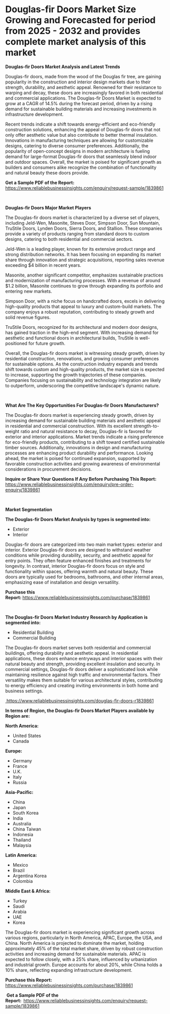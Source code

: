 <p><h1>Douglas-fir Doors Market Size Growing and Forecasted for period from 2025 - 2032 and provides complete market analysis of this market</h1></p><p><strong>Douglas-fir Doors Market Analysis and Latest Trends</strong></p>
<p><p>Douglas-fir doors, made from the wood of the Douglas fir tree, are gaining popularity in the construction and interior design markets due to their strength, durability, and aesthetic appeal. Renowned for their resistance to warping and decay, these doors are increasingly favored in both residential and commercial applications. The Douglas-fir Doors Market is expected to grow at a CAGR of 14.5% during the forecast period, driven by a rising demand for sustainable building materials and increasing investments in infrastructure development.</p><p>Recent trends indicate a shift towards energy-efficient and eco-friendly construction solutions, enhancing the appeal of Douglas-fir doors that not only offer aesthetic value but also contribute to better thermal insulation. Innovations in manufacturing techniques are allowing for customizable designs, catering to diverse consumer preferences. Additionally, the popularity of open-concept designs in modern architecture is fueling demand for large-format Douglas-fir doors that seamlessly blend indoor and outdoor spaces. Overall, the market is poised for significant growth as builders and consumers alike recognize the combination of functionality and natural beauty these doors provide.</p></p>
<p><strong>Get a Sample PDF of the Report:&nbsp;</strong> <a href="https://www.reliablebusinessinsights.com/enquiry/request-sample/1839861?utm_campaign=2319&utm_medium=2&utm_source=Github&utm_content=ia&utm_term=15042025&utm_id=douglas-fir-doors">https://www.reliablebusinessinsights.com/enquiry/request-sample/1839861</a></p>
<p>&nbsp;</p>
<p><strong>Douglas-fir Doors Major Market Players</strong></p>
<p><p>The Douglas-fir doors market is characterized by a diverse set of players, including Jeld-Wen, Masonite, Steves Door, Simpson Door, Sun Mountain, TruStile Doors, Lynden Doors, Sierra Doors, and Stallion. These companies provide a variety of products ranging from standard doors to custom designs, catering to both residential and commercial sectors.</p><p>Jeld-Wen is a leading player, known for its extensive product range and strong distribution networks. It has been focusing on expanding its market share through innovation and strategic acquisitions, reporting sales revenue exceeding $4 billion in recent years.</p><p>Masonite, another significant competitor, emphasizes sustainable practices and modernization of manufacturing processes. With a revenue of around $1.2 billion, Masonite continues to grow through expanding its portfolio and entering new markets.</p><p>Simpson Door, with a niche focus on handcrafted doors, excels in delivering high-quality products that appeal to luxury and custom-build markets. The company enjoys a robust reputation, contributing to steady growth and solid revenue figures.</p><p>TruStile Doors, recognized for its architectural and modern door designs, has gained traction in the high-end segment. With increasing demand for aesthetic and functional doors in architectural builds, TruStile is well-positioned for future growth.</p><p>Overall, the Douglas-fir doors market is witnessing steady growth, driven by residential construction, renovations, and growing consumer preferences for sustainable options. As the construction industry expands and trends shift towards custom and high-quality products, the market size is expected to increase, supporting the growth trajectories of these companies. Companies focusing on sustainability and technology integration are likely to outperform, underscoring the competitive landscape's dynamic nature.</p></p>
<p>&nbsp;</p>
<p><strong>What Are The Key Opportunities For Douglas-fir Doors Manufacturers?</strong></p>
<p><p>The Douglas-fir doors market is experiencing steady growth, driven by increasing demand for sustainable building materials and aesthetic appeal in residential and commercial construction. With its excellent strength-to-weight ratio and natural resistance to decay, Douglas-fir is favored for exterior and interior applications. Market trends indicate a rising preference for eco-friendly products, contributing to a shift toward certified sustainable timber sources. Additionally, innovations in design and manufacturing processes are enhancing product durability and performance. Looking ahead, the market is poised for continued expansion, supported by favorable construction activities and growing awareness of environmental considerations in procurement decisions.</p></p>
<p><strong>Inquire or Share Your Questions If Any Before Purchasing This Report:</strong> <a href="https://www.reliablebusinessinsights.com/enquiry/pre-order-enquiry/1839861?utm_campaign=2319&utm_medium=2&utm_source=Github&utm_content=ia&utm_term=15042025&utm_id=douglas-fir-doors">https://www.reliablebusinessinsights.com/enquiry/pre-order-enquiry/1839861</a></p>
<p>&nbsp;</p>
<p><strong>Market Segmentation</strong></p>
<p><strong>The Douglas-fir Doors Market Analysis by types is segmented into:</strong></p>
<p><ul><li>Exterior</li><li>Interior</li></ul></p>
<p><p>Douglas-fir doors are categorized into two main market types: exterior and interior. Exterior Douglas-fir doors are designed to withstand weather conditions while providing durability, security, and aesthetic appeal for entry points. They often feature enhanced finishes and treatments for longevity. In contrast, interior Douglas-fir doors focus on style and functionality within spaces, offering warmth and natural beauty. These doors are typically used for bedrooms, bathrooms, and other internal areas, emphasizing ease of installation and design versatility.</p></p>
<p><strong>Purchase this Report:&nbsp;</strong><a href="https://www.reliablebusinessinsights.com/purchase/1839861?utm_campaign=2319&utm_medium=2&utm_source=Github&utm_content=ia&utm_term=15042025&utm_id=douglas-fir-doors">https://www.reliablebusinessinsights.com/purchase/1839861</a></p>
<p>&nbsp;</p>
<p><strong>The Douglas-fir Doors Market Industry Research by Application is segmented into:</strong></p>
<p><ul><li>Residential Building</li><li>Commercial Building</li></ul></p>
<p><p>The Douglas-fir doors market serves both residential and commercial buildings, offering durability and aesthetic appeal. In residential applications, these doors enhance entryways and interior spaces with their natural beauty and strength, providing excellent insulation and security. In commercial settings, Douglas-fir doors deliver a sophisticated look while maintaining resilience against high traffic and environmental factors. Their versatility makes them suitable for various architectural styles, contributing to energy efficiency and creating inviting environments in both home and business settings.</p></p>
<p><a href="https://www.reliablebusinessinsights.com/douglas-fir-doors-r1839861?utm_campaign=2319&utm_medium=2&utm_source=Github&utm_content=ia&utm_term=15042025&utm_id=douglas-fir-doors">&nbsp;https://www.reliablebusinessinsights.com/douglas-fir-doors-r1839861</a></p>
<p><strong>In terms of Region, the Douglas-fir Doors Market Players available by Region are:</strong></p>
<p>
    <p> <strong> North America: </strong>
        <ul>
            <li>United States</li>
            <li>Canada</li>
        </ul>
        </p> 
    <p> <strong> Europe: </strong>
        <ul>
            <li>Germany</li>
            <li>France</li>
            <li>U.K.</li>
            <li>Italy</li>
            <li>Russia</li>
        </ul>
        </p> 
    <p> <strong> Asia-Pacific: </strong>
        <ul>
            <li>China</li>
            <li>Japan</li>
            <li>South Korea</li>
            <li>India</li>
            <li>Australia</li>
            <li>China Taiwan</li>
            <li>Indonesia</li>
            <li>Thailand</li>
            <li>Malaysia</li>
        </ul>
        </p> 
    <p> <strong> Latin America: </strong>
        <ul>
            <li>Mexico</li>
            <li>Brazil</li>
            <li>Argentina Korea</li>
            <li>Colombia</li>
        </ul>
        </p> 
    <p> <strong> Middle East & Africa: </strong>
        <ul>
            <li>Turkey</li>
            <li>Saudi</li>
            <li>Arabia</li>
            <li>UAE</li>
            <li>Korea</li>
        </ul>
    </p>
    </p>
<p><p>The Douglas-fir doors market is experiencing significant growth across various regions, particularly in North America, APAC, Europe, the USA, and China. North America is projected to dominate the market, holding approximately 45% of the total market share, driven by robust construction activities and increasing demand for sustainable materials. APAC is expected to follow closely, with a 25% share, influenced by urbanization and industrial growth. Europe accounts for about 20%, while China holds a 10% share, reflecting expanding infrastructure development.</p></p>
<p><strong>Purchase this Report: </strong><a href="https://www.reliablebusinessinsights.com/purchase/1839861?utm_campaign=2319&utm_medium=2&utm_source=Github&utm_content=ia&utm_term=15042025&utm_id=douglas-fir-doors">https://www.reliablebusinessinsights.com/purchase/1839861</a></p>
<p>&nbsp;<strong>Get a Sample PDF of the Report:&nbsp;&nbsp;</strong><a href="https://www.reliablebusinessinsights.com/enquiry/request-sample/1839861?utm_campaign=2319&utm_medium=2&utm_source=Github&utm_content=ia&utm_term=15042025&utm_id=douglas-fir-doors">https://www.reliablebusinessinsights.com/enquiry/request-sample/1839861</a></p>
<p><strong></strong></p>
<p><p></p><p></p><p></p></p>